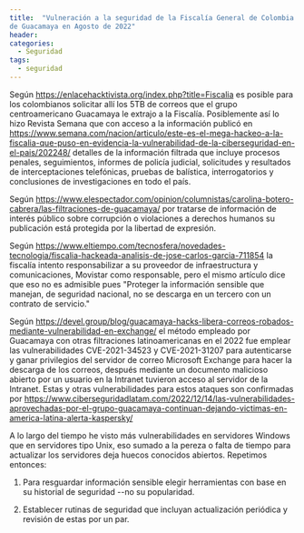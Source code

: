 ```yaml
---
title:  "Vulneración a la seguridad de la Fiscalía General de Colombia por parte
de Guacamaya en Agosto de 2022"
header:
categories: 
  - Seguridad
tags:
  - seguridad
---
```


Según <https://enlacehacktivista.org/index.php?title=Fiscalia> es posible
para los colombianos solicitar allí los 5TB de correos que el grupo 
centroamericano Guacamaya le extrajo a la Fiscalía.  Posiblemente así
lo hizo Revista Semana que con acceso a la información publicó 
en <https://www.semana.com/nacion/articulo/este-es-el-mega-hackeo-a-la-fiscalia-que-puso-en-evidencia-la-vulnerabilidad-de-la-ciberseguridad-en-el-pais/202248/>
detalles de la información filtrada que incluye procesos penales, seguimientos,
informes de policía judicial, solicitudes y resultados de interceptaciones
telefónicas, pruebas de balística, interrogatorios y conclusiones
de investigaciones en todo el país.

Según
<https://www.elespectador.com/opinion/columnistas/carolina-botero-cabrera/las-filtraciones-de-guacamaya/>
por tratarse de información de interés público sobre corrupción o 
violaciones a derechos humanos su publicación está protegida por
la libertad de expresión.

Según
<https://www.eltiempo.com/tecnosfera/novedades-tecnologia/fiscalia-hackeada-analisis-de-jose-carlos-garcia-711854> la fiscalía intento responsabilizar a su
proveedor de infraestructura y comunicaciones, Movistar como responsable,
pero el mismo artículo dice que eso no es admisible pues "Proteger la
información sensible que manejan, de seguridad nacional, no se descarga en un
tercero con un contrato de servicio."

Según
<https://devel.group/blog/guacamaya-hacks-libera-correos-robados-mediante-vulnerabilidad-en-exchange/> el método empleado por Guacamaya con otras
filtraciones latinoamericanas en el 2022 fue emplear las vulnerabilidades 
CVE-2021-34523 y CVE-2021-31207 
para autenticarse y ganar privilegios del servidor de correo Microsoft 
Exchange para hacer la descarga de los correos, después mediante un 
documento malicioso abierto por un usuario en la Intranet tuvieron acceso
al servidor de la Intranet.  Estas y otras vulnerabilidades
para estos ataques son confirmadas por
<https://www.ciberseguridadlatam.com/2022/12/14/las-vulnerabilidades-aprovechadas-por-el-grupo-guacamaya-continuan-dejando-victimas-en-america-latina-alerta-kaspersky/>

A lo largo del tiempo he visto más vulnerabilidades en servidores 
Windows que en servidores tipo Unix, eso sumado a la pereza o falta
de tiempo para actualizar los servidores deja huecos conocidos abiertos.
Repetimos entonces:

1. Para resguardar información sensible elegir herramientas con base
   en su historial de seguridad --no su popularidad.

2. Establecer rutinas de seguridad que incluyan actualización periódica y
   revisión de estas por un par.
